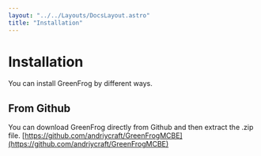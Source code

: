 ```yaml
---
layout: "../../Layouts/DocsLayout.astro"
title: "Installation"
---
```


# Installation

You can install GreenFrog by different ways.

## From Github

You can download GreenFrog directly from Github and then extract the .zip file. [https://github.com/andriycraft/GreenFrogMCBE](https://github.com/andriycraft/GreenFrogMCBE)